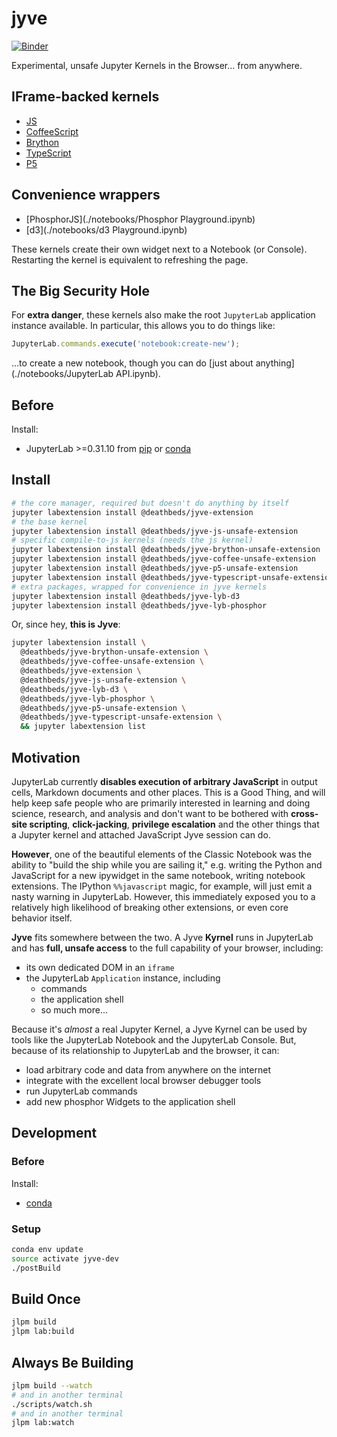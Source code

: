 # jyve

[![Binder](https://mybinder.org/badge.svg)](https://mybinder.org/v2/gh/deathbeds/jyve/master?urlpath=lab/tree/index.ipynb)

Experimental, unsafe Jupyter Kernels in the Browser... from anywhere.

## IFrame-backed kernels
- [JS](./notebooks/JavaScript.ipynb)
- [CoffeeScript](./notebooks/CoffeeScript.ipynb)
- [Brython](./notebooks/Brython.ipynb)
- [TypeScript](./notebooks/TypeScript.ipynb)
- [P5](./notebooks/P5.ipynb)

## Convenience wrappers
- [PhosphorJS](./notebooks/Phosphor Playground.ipynb)
- [d3](./notebooks/d3 Playground.ipynb)

These kernels create their own widget next to a
Notebook (or Console). Restarting the kernel is equivalent to refreshing the
page.

## The Big Security Hole
For **extra danger**, these kernels also make the root `JupyterLab` application
instance available. In particular, this allows you to do things like:

```JavaScript
JupyterLab.commands.execute('notebook:create-new');
```

...to create a new notebook, though you can do
[just about anything](./notebooks/JupyterLab API.ipynb).


## Before
Install:
* JupyterLab >=0.31.10 from [pip](https://pypi.io/project/jupyterlab) or
  [conda](https://anaconda.org/conda-forge/jupyterlab)

## Install
```bash
# the core manager, required but doesn't do anything by itself
jupyter labextension install @deathbeds/jyve-extension
# the base kernel
jupyter labextension install @deathbeds/jyve-js-unsafe-extension
# specific compile-to-js kernels (needs the js kernel)
jupyter labextension install @deathbeds/jyve-brython-unsafe-extension
jupyter labextension install @deathbeds/jyve-coffee-unsafe-extension
jupyter labextension install @deathbeds/jyve-p5-unsafe-extension
jupyter labextension install @deathbeds/jyve-typescript-unsafe-extension
# extra packages, wrapped for convenience in jyve kernels
jupyter labextension install @deathbeds/jyve-lyb-d3
jupyter labextension install @deathbeds/jyve-lyb-phosphor
```

Or, since hey, **this is Jyve**:
```bash
jupyter labextension install \
  @deathbeds/jyve-brython-unsafe-extension \
  @deathbeds/jyve-coffee-unsafe-extension \
  @deathbeds/jyve-extension \
  @deathbeds/jyve-js-unsafe-extension \
  @deathbeds/jyve-lyb-d3 \
  @deathbeds/jyve-lyb-phosphor \
  @deathbeds/jyve-p5-unsafe-extension \
  @deathbeds/jyve-typescript-unsafe-extension \
  && jupyter labextension list
```


## Motivation
JupyterLab currently **disables execution of arbitrary JavaScript** in output
cells, Markdown documents and other places. This is a Good Thing,
and will help keep safe people who are primarily interested in learning and
doing science, research, and analysis and don't want to be bothered with
**cross-site scripting**, **click-jacking**, **privilege escalation** and the
other things that a Jupyter kernel and attached JavaScript Jyve session can do.

**However**, one of the beautiful elements of the Classic Notebook was the
ability to "build the ship while you are sailing it," e.g. writing the Python
and JavaScript for a new ipywidget in the same notebook, writing notebook
extensions. The IPython `%%javascript` magic, for example, will just emit a
nasty warning in JupyterLab. However, this immediately exposed you to a
relatively high likelihood of breaking other extensions, or even core behavior
itself.

**Jyve** fits somewhere between the two. A Jyve **Kyrnel** runs in JupyterLab
and has **full, unsafe access** to the full capability of your browser,
including:
- its own dedicated DOM in an `iframe`
- the JupyterLab `Application` instance, including
  - commands
  - the application shell
  - so much more...

Because it's _almost_ a real Jupyter Kernel, a Jyve Kyrnel can be used by tools
like the JupyterLab Notebook and the JupyterLab Console. But, because of its
relationship to JupyterLab and the browser, it can:
- load arbitrary code and data from anywhere on the internet
- integrate with the excellent local browser debugger tools
- run JupyterLab commands
- add new phosphor Widgets to the application shell

## Development

### Before
Install:
- [conda](https://conda.io/docs/user-guide/install/download.html)


### Setup
```bash
conda env update
source activate jyve-dev
./postBuild
```

## Build Once
```bash
jlpm build
jlpm lab:build
```

## Always Be Building
```bash
jlpm build --watch
# and in another terminal
./scripts/watch.sh
# and in another terminal
jlpm lab:watch
```
